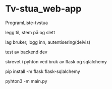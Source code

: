 # Tv-stua_web-app
ProgramListe-tvstua


legg til, stem på og slett 

lag bruker, logg inn, autentisering(delvis)


test av backend dev

skrevet i pyhton ved bruk av flask og sqlalchemy


pip install -m flask flask-sqlalchemy

pyhton3 -m main.py

